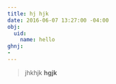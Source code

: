 ```yaml
---
title: hj hjk
date: 2016-06-07 13:27:00 -04:00
obj:
  uid:
    name: hello
ghnj:
- 
---
```


> jhkhjk **hgjk**